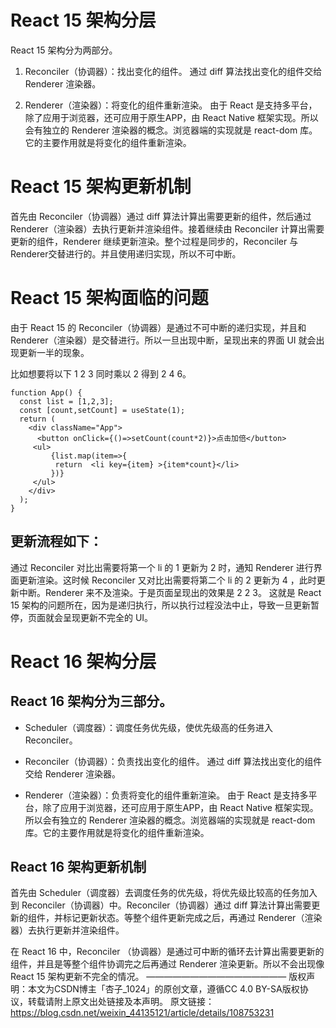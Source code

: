 # React 15 架构分层
React 15 架构分为两部分。

1. Reconciler（协调器）：找出变化的组件。
通过 diff 算法找出变化的组件交给 Renderer 渲染器。

2. Renderer（渲染器）：将变化的组件重新渲染。
由于 React 是支持多平台，除了应用于浏览器，还可应用于原生APP，由 React Native 框架实现。所以会有独立的 Renderer 渲染器的概念。浏览器端的实现就是 react-dom 库。它的主要作用就是将变化的组件重新渲染。

# React 15 架构更新机制
首先由 Reconciler（协调器）通过 diff 算法计算出需要更新的组件，然后通过 Renderer（渲染器）去执行更新并渲染组件。接着继续由 Reconciler 计算出需要更新的组件，Renderer 继续更新渲染。整个过程是同步的，Reconciler 与 Renderer交替进行的。并且使用递归实现，所以不可中断。

# React 15 架构面临的问题
由于 React 15 的 Reconciler（协调器）是通过不可中断的递归实现，并且和 Renderer（渲染器）是交替进行。所以一旦出现中断，呈现出来的界面 UI 就会出现更新一半的现象。

比如想要将以下 1 2 3 同时乘以 2 得到 2 4 6。
```
function App() {
  const list = [1,2,3];
  const [count,setCount] = useState(1);
  return (
    <div className="App">
      <button onClick={()=>setCount(count*2)}>点击加倍</button>
     <ul>
         {list.map(item=>{
          return  <li key={item} >{item*count}</li>
         })}
     </ul>
    </div>
  );
}
```

## 更新流程如下：
通过 Reconciler 对比出需要将第一个 li 的 1 更新为 2 时，通知 Renderer 进行界面更新渲染。这时候 Reconciler 又对比出需要将第二个 li 的 2 更新为 4 ，此时更新中断。Renderer 来不及渲染。于是页面呈现出的效果是 2 2 3。
这就是 React 15 架构的问题所在，因为是递归执行，所以执行过程没法中止，导致一旦更新暂停，页面就会呈现更新不完全的 UI。

# React 16 架构分层
## React 16 架构分为三部分。
- Scheduler（调度器）：调度任务优先级，使优先级高的任务进入 Reconciler。
- Reconciler（协调器）：负责找出变化的组件。
通过 diff 算法找出变化的组件交给 Renderer 渲染器。

- Renderer（渲染器）：负责将变化的组件重新渲染。
由于 React 是支持多平台，除了应用于浏览器，还可应用于原生APP，由 React Native 框架实现。所以会有独立的 Renderer 渲染器的概念。浏览器端的实现就是 react-dom 库。它的主要作用就是将变化的组件重新渲染。

## React 16 架构更新机制
首先由 Scheduler（调度器）去调度任务的优先级，将优先级比较高的任务加入到 Reconciler（协调器）中。Reconciler（协调器）通过 diff 算法计算出需要更新的组件，并标记更新状态。等整个组件更新完成之后，再通过 Renderer（渲染器）去执行更新并渲染组件。

在 React 16 中，Reconciler （协调器）是通过可中断的循环去计算出需要更新的组件，并且是等整个组件协调完之后再通过 Renderer 渲染更新。所以不会出现像 React 15 架构更新不完全的情况。
————————————————
版权声明：本文为CSDN博主「杏子_1024」的原创文章，遵循CC 4.0 BY-SA版权协议，转载请附上原文出处链接及本声明。
原文链接：https://blog.csdn.net/weixin_44135121/article/details/108753231